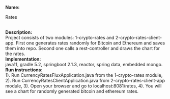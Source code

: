 <b> Name: </b> <br>
  <p padding-left:5em> Rates </p> <br>
<b> Description: </b> <br>
  Project consists of two modules: 1-crypto-rates and 2-crypto-rates-client-app.
  First one generates rates randomly for Bitcoin and Ethereum and saves them into repo.
  Second one calls a rest-controller and draws the chart for the rates. <br>
<b> Implementation: </b> <br>
  java11, gradle 5.2, springboot 2.1.3, reactor, spring data, embedded mongo. <br>
<b> Run instructions: </b> <br>
  1). Run CurrencyRatesFluxApplication.java from the 1-crypto-rates module,
  2). Run CurrencyRatesClientApplication.java from 2-crypto-rates-client-app module,
  3). Open your browser and go to localhost:8081/rates,
  4). You will see a chart for randomly generated bitcoin and ethereum rates.
  <br>
